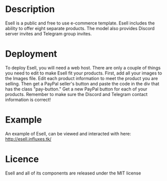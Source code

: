 # Description
Esell is a public and free to use e-commerce template. Esell includes the ability to offer eight separate products. The model also provides Discord server invites and Telegram group invites.

# Deployment
To deploy Esell, you will need a web host. There are only a couple of things you need to edit to make Esell fit your products. First, add all your images to the Images file. Edit each product information to meet the product you are selling. Then get a PayPal seller's button and paste the code in the div that has the class "pay-button." Get a new PayPal button for each of your products. Remember to make sure the Discord and Telegram contact information is correct!

# Example
An example of Esell, can be viewed and interacted with here: http://esell.influxes.tk/
  
# Licence
Esell and all of its components are released under the MIT license
